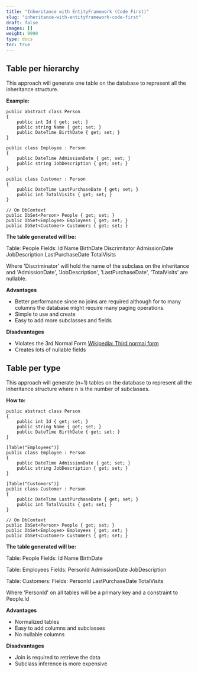 ```yaml
---
title: "Inheritance with EntityFramework (Code First)"
slug: "inheritance-with-entityframework-code-first"
draft: false
images: []
weight: 9990
type: docs
toc: true
---
```


## Table per hierarchy
This approach will generate one table on the database to represent all the inheritance structure.

**Example:**

    public abstract class Person
    {
        public int Id { get; set; }
        public string Name { get; set; }
        public DateTime BirthDate { get; set; }
    }

    public class Employee : Person
    {
        public DateTime AdmissionDate { get; set; }
        public string JobDescription { get; set; }
    }

    public class Customer : Person
    {
        public DateTime LastPurchaseDate { get; set; }
        public int TotalVisits { get; set; }
    }

    // On DbContext
    public DbSet<Person> People { get; set; }
    public DbSet<Employee> Employees { get; set; }
    public DbSet<Customer> Customers { get; set; }

**The table generated will be:**

Table: People
Fields:
    Id
    Name
    BirthDate
    Discrimitator
    AdmissionDate
    JobDescription
    LastPurchaseDate
    TotalVisits

Where 'Discriminator' will hold the name of the subclass on the inheritance and 'AdmissionDate', 'JobDescription', 'LastPurchaseDate', 'TotalVisits' are nullable.

**Advantages**

 - Better performance since no joins are required although for to many columns the database might require many paging operations.
 - Simple to use and create
 - Easy to add more subclasses and fields

**Disadvantages**

 - Violates the 3rd Normal Form [Wikipedia: Third normal form][1]
 - Creates lots of nullable fields

  [1]: https://en.wikipedia.org/wiki/Third_normal_form

## Table per type
This approach will generate (n+1) tables on the database to represent all the inheritance structure where n is the number of subclasses.

**How to:**

    public abstract class Person
    {
        public int Id { get; set; }
        public string Name { get; set; }
        public DateTime BirthDate { get; set; }
    }

    [Table("Employees")]
    public class Employee : Person
    {
        public DateTime AdmissionDate { get; set; }
        public string JobDescription { get; set; }
    }
    
    [Table("Customers")]
    public class Customer : Person
    {
        public DateTime LastPurchaseDate { get; set; }
        public int TotalVisits { get; set; }
    }

    // On DbContext
    public DbSet<Person> People { get; set; }
    public DbSet<Employee> Employees { get; set; }
    public DbSet<Customer> Customers { get; set; }

**The table generated will be:**

Table: People 
Fields: 
    Id 
    Name 
    BirthDate

Table: Employees
Fields:
    PersonId
    AdmissionDate 
    JobDescription 

Table: Customers:
Fields:
    PersonId
    LastPurchaseDate 
    TotalVisits

Where 'PersonId' on all tables will be a primary key and a constraint to People.Id

**Advantages**

 - Normalized tables
 - Easy to add columns and subclasses
 - No nullable columns

**Disadvantages**

 - Join is required to retrieve the data
 - Subclass inference is more expensive


